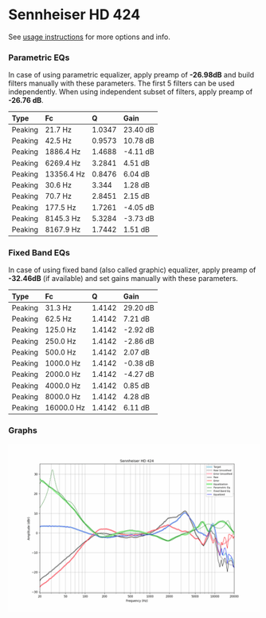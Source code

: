 # Sennheiser HD 424
See [usage instructions](https://github.com/jaakkopasanen/AutoEq#usage) for more options and info.

### Parametric EQs
In case of using parametric equalizer, apply preamp of **-26.98dB** and build filters manually
with these parameters. The first 5 filters can be used independently.
When using independent subset of filters, apply preamp of **-26.76 dB**.

| Type    | Fc         |      Q | Gain     |
|:--------|:-----------|:-------|:---------|
| Peaking | 21.7 Hz    | 1.0347 | 23.40 dB |
| Peaking | 42.5 Hz    | 0.9573 | 10.78 dB |
| Peaking | 1886.4 Hz  | 1.4688 | -4.11 dB |
| Peaking | 6269.4 Hz  | 3.2841 | 4.51 dB  |
| Peaking | 13356.4 Hz | 0.8476 | 6.04 dB  |
| Peaking | 30.6 Hz    | 3.344  | 1.28 dB  |
| Peaking | 70.7 Hz    | 2.8451 | 2.15 dB  |
| Peaking | 177.5 Hz   | 1.7261 | -4.05 dB |
| Peaking | 8145.3 Hz  | 5.3284 | -3.73 dB |
| Peaking | 8167.9 Hz  | 1.7442 | 1.51 dB  |

### Fixed Band EQs
In case of using fixed band (also called graphic) equalizer, apply preamp of **-32.46dB**
(if available) and set gains manually with these parameters.

| Type    | Fc         |      Q | Gain     |
|:--------|:-----------|:-------|:---------|
| Peaking | 31.3 Hz    | 1.4142 | 29.20 dB |
| Peaking | 62.5 Hz    | 1.4142 | 7.21 dB  |
| Peaking | 125.0 Hz   | 1.4142 | -2.92 dB |
| Peaking | 250.0 Hz   | 1.4142 | -2.86 dB |
| Peaking | 500.0 Hz   | 1.4142 | 2.07 dB  |
| Peaking | 1000.0 Hz  | 1.4142 | -0.38 dB |
| Peaking | 2000.0 Hz  | 1.4142 | -4.27 dB |
| Peaking | 4000.0 Hz  | 1.4142 | 0.85 dB  |
| Peaking | 8000.0 Hz  | 1.4142 | 4.28 dB  |
| Peaking | 16000.0 Hz | 1.4142 | 6.11 dB  |

### Graphs
![](./Sennheiser%20HD%20424.png)